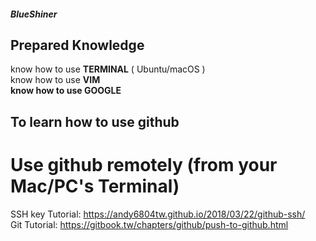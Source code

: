 ##### BlueShiner  


## Prepared Knowledge  

know how to use **TERMINAL** ( Ubuntu/macOS )  
know how to use **VIM**  
**know how to use GOOGLE**  



## To learn how to use github  

# Use github remotely (from your Mac/PC's Terminal)  

SSH key Tutorial: https://andy6804tw.github.io/2018/03/22/github-ssh/  
Git Tutorial: https://gitbook.tw/chapters/github/push-to-github.html  

